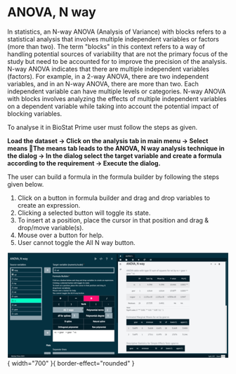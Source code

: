 # ANOVA, N way

In statistics, an N-way ANOVA (Analysis of Variance) with blocks refers to a statistical analysis that involves multiple independent variables or factors (more than two). The term "blocks" in this context refers to a way of handling potential sources of variability that are not the primary focus of the study but need to be accounted for to improve the precision of the analysis. N-way ANOVA indicates that there are multiple independent variables (factors). For example, in a 2-way ANOVA, there are two independent variables, and in an N-way ANOVA, there are more than two. Each independent variable can have multiple levels or categories. N-way ANOVA with blocks involves analyzing the effects of multiple independent variables on a dependent variable while taking into account the potential impact of blocking variables.

To analyse it in BioStat Prime user must follow the steps as given.

__Load the dataset -> Click on the analysis tab in main menu -> Select means The means tab leads to the ANOVA, N way analysis technique in the dialog -> In the dialog select the target variable and create a formula according to the requirement -> Execute the dialog.__

The user can build a formula in the formula builder by following the steps given below.

1.	Click on a button in formula builder and drag and drop variables to create an expression.
2.	Clicking a selected button will toggle its state.
3.	To insert at a position, place the cursor in that position and drag & drop/move variable(s).
4.	Mouse over a button for help.
5.	User cannot toggle the All N way button.

![alt text](screenshots/image117.png){ width="700" }{ border-effect="rounded" }
